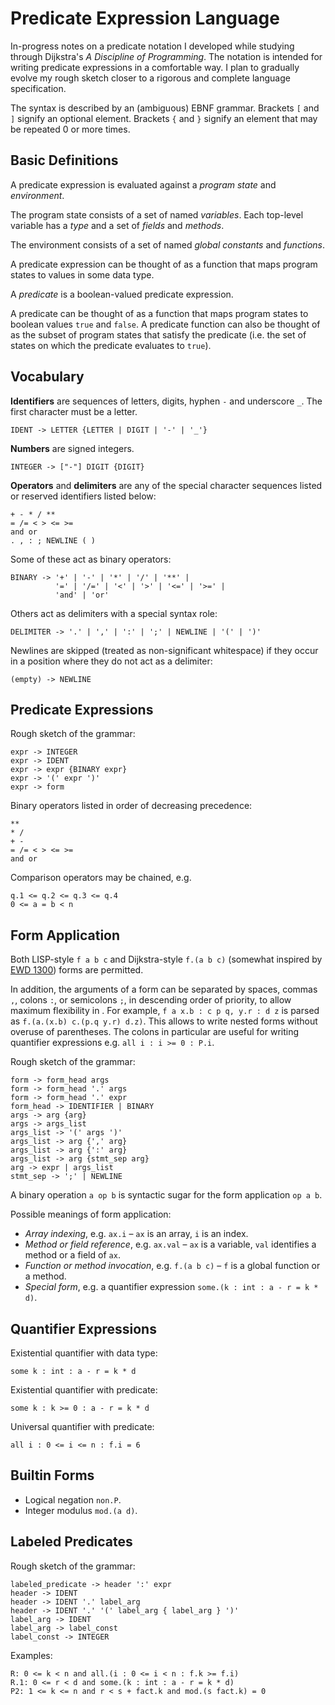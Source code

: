 # Predicate Expression Language

In-progress notes on a predicate notation I developed while studying through Dijkstra's *A Discipline of Programming*. The notation is intended for writing predicate expressions in a comfortable way. I plan to gradually evolve my rough sketch closer to a rigorous and complete language specification.

The syntax is described by an (ambiguous) EBNF grammar. Brackets `[` and `]` signify an optional element. Brackets `{` and `}` signify an element that may be repeated 0 or more times.

## Basic Definitions

A predicate expression is evaluated against a *program state* and *environment*.

The program state consists of a set of named *variables*. Each top-level variable has a *type* and a set of *fields* and *methods*.

The environment consists of a set of named *global constants* and *functions*.

A predicate expression can be thought of as a function that maps program states to values in some data type.

A *predicate* is a boolean-valued predicate expression.

A predicate can be thought of as a function that maps program states to boolean values `true` and `false`. A predicate function can also be thought of as the subset of program states that satisfy the predicate (i.e. the set of states on which the predicate evaluates to `true`).

## Vocabulary

**Identifiers** are sequences of letters, digits, hyphen `-` and underscore `_`. The first character must be a letter.

    IDENT -> LETTER {LETTER | DIGIT | '-' | '_'}

**Numbers** are signed integers.

    INTEGER -> ["-"] DIGIT {DIGIT}

**Operators** and **delimiters** are any of the special character sequences listed or reserved identifiers listed below:

    + - * / **
    = /= < > <= >=
    and or
    . , : ; NEWLINE ( )

Some of these act as binary operators:

    BINARY -> '+' | '-' | '*' | '/' | '**' |
              '=' | '/=' | '<' | '>' | '<=' | '>=' |
              'and' | 'or'

Others act as delimiters with a special syntax role:

    DELIMITER -> '.' | ',' | ':' | ';' | NEWLINE | '(' | ')'

Newlines are skipped (treated as non-significant whitespace) if they occur in a position where they do not act as a delimiter:

    (empty) -> NEWLINE

## Predicate Expressions

Rough sketch of the grammar:

    expr -> INTEGER
    expr -> IDENT
    expr -> expr {BINARY expr}
    expr -> '(' expr ')'
    expr -> form

Binary operators listed in order of decreasing precedence:

    **
    * /
    + -
    = /= < > <= >=
    and or

Comparison operators may be chained, e.g.

    q.1 <= q.2 <= q.3 <= q.4
    0 <= a = b < n

## Form Application

Both LISP-style `f a b c` and Dijkstra-style `f.(a b c)` (somewhat inspired by [EWD 1300][ewd_1300]) forms are permitted.

In addition, the arguments of a form can be separated by spaces, commas `,`, colons `:`, or semicolons `;`, in descending order of priority, to allow maximum flexibility in . For example, `f a x.b : c p q, y.r : d z` is parsed as `f.(a.(x.b) c.(p.q y.r) d.z)`. This allows to write nested forms without overuse of parentheses. The colons in particular are useful for writing quantifier expressions e.g. `all i : i >= 0 : P.i`.

Rough sketch of the grammar:

    form -> form_head args
    form -> form_head '.' args
    form -> form_head '.' expr
    form_head -> IDENTIFIER | BINARY
    args -> arg {arg}
    args -> args_list
    args_list -> '(' args ')'
    args_list -> arg {',' arg}
    args_list -> arg {':' arg}
    args_list -> arg {stmt_sep arg}
    arg -> expr | args_list
    stmt_sep -> ';' | NEWLINE

[ewd_1300]: https://www.cs.utexas.edu/users/EWD/transcriptions/EWD13xx/EWD1300.html

A binary operation `a op b` is syntactic sugar for the form application `op a b`.

Possible meanings of form application:
- *Array indexing*, e.g. `ax.i` &ndash; `ax` is an array, `i` is an index.
- *Method or field reference*, e.g. `ax.val` &ndash; `ax` is a variable, `val` identifies a method or a field of `ax`.
- *Function or method invocation*, e.g. `f.(a b c)` &ndash; `f` is a global function or a method.
- *Special form*, e.g. a quantifier expression `some.(k : int : a - r = k * d)`.

## Quantifier Expressions

Existential quantifier with data type:

    some k : int : a - r = k * d

Existential quantifier with predicate:

    some k : k >= 0 : a - r = k * d

Universal quantifier with predicate:

    all i : 0 <= i <= n : f.i = 6

## Builtin Forms

- Logical negation `non.P`.
- Integer modulus `mod.(a d)`.

## Labeled Predicates

Rough sketch of the grammar:

    labeled_predicate -> header ':' expr
    header -> IDENT
    header -> IDENT '.' label_arg
    header -> IDENT '.' '(' label_arg { label_arg } ')'
    label_arg -> IDENT
    label_arg -> label_const
    label_const -> INTEGER

Examples:

    R: 0 <= k < n and all.(i : 0 <= i < n : f.k >= f.i)
    R.1: 0 <= r < d and some.(k : int : a - r = k * d)
    P2: 1 <= k <= n and r < s + fact.k and mod.(s fact.k) = 0
